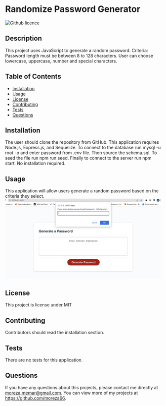# Randomize Password Generator

![Github licence](http://img.shields.io/badge/license-MIT-blue.svg)

## Description

This project uses JavaScript to generate a random password. Criteria: Password length must be between 8 to 128 characters. User can choose lowercase, uppercase, number and special characters.

## Table of Contents

- [Installation](#installation)
- [Usage](#usage)
- [License](#license)
- [Contributing](#contributing)
- [Tests](#tests)
- [Questions](#questions)

## Installation

The user should clone the repository from GitHub. This application requires Node.js, Express.js, and Sequelize. To connect to the database run mysql -u root -p and enter password from .env file. Then source the schema.sql. To seed the file run npm run seed. Finally to connect to the server run npm start.
No installation required.

## Usage

This application will allow users generate a random password based on the criteria they select.
![](./assests/Image/Screen%20Shot.jpg)

## License

This project is license under MIT

## Contributing

Contributors should read the installation section.

## Tests

There are no tests for this application.

## Questions

If you have any questions about this projects, please contact me directly at moreza.memar@gmail.com. You can view more of my projects at https://github.com/moreza66.
